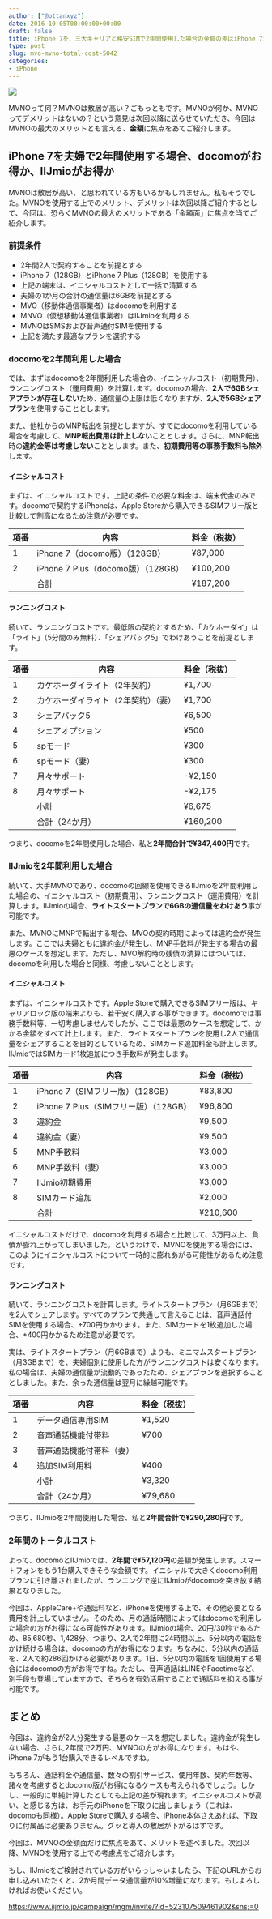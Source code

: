 ```yaml
---
author: ["@ottanxyz"]
date: 2016-10-05T00:00:00+00:00
draft: false
title: iPhone 7を、三大キャリアと格安SIMで2年間使用した場合の金額の差はiPhone 7がもう1台購入できる値段に
type: post
slug: mvo-mvno-total-cost-5042
categories:
- iPhone
---
```


![](/uploads/2016/10/161005-57f4fb3c4f9da.jpg)

MVNOって何？MVNOは敷居が高い？ごもっともです。MVNOが何か、MVNOってデメリットはないの？という意見は次回以降に送らせていただき、今回はMVNOの最大のメリットとも言える、**金額**に焦点をあてご紹介します。

## iPhone 7を夫婦で2年間使用する場合、docomoがお得か、IIJmioがお得か

MVNOは敷居が高い、と思われている方もいるかもしれません。私もそうでした。MVNOを使用する上でのメリット、デメリットは次回以降ご紹介するとして、今回は、恐らくMVNOの最大のメリットである「金額面」に焦点を当てご紹介します。

### 前提条件

<!-- textlint-disable -->
- 2年間2人で契約することを前提とする
- iPhone 7（128GB）とiPhone 7 Plus（128GB）を使用する
- 上記の端末は、イニシャルコストとして一括で清算する
- 夫婦の1か月の合計の通信量は6GBを前提とする
- MVO（移動体通信事業者）はdocomoを利用する
- MNVO（仮想移動体通信事業者）はIIJmioを利用する
- MVNOはSMSおよび音声通付SIMを使用する
- 上記を満たす最適なプランを選択する
<!-- textlint-enable -->

### docomoを2年間利用した場合

では、まずはdocomoを2年間利用した場合の、イニシャルコスト（初期費用）、ランニングコスト（運用費用）を計算します。docomoの場合、**2人で6GBシェアプランが存在しない**ため、通信量の上限は低くなりますが、**2人で5GBシェアプラン**を使用することとします。

また、他社からのMNP転出を前提としますが、すでにdocomoを利用している場合を考慮して、**MNP転出費用は計上しない**こととします。さらに、MNP転出時の**違約金等は考慮しない**こととします。また、**初期費用等の事務手数料も除外**します。

#### イニシャルコスト

まずは、イニシャルコストです。上記の条件で必要な料金は、端末代金のみです。docomoで契約するiPhoneは、Apple Storeから購入できるSIMフリー版と比較して割高になるため注意が必要です。

| 項番 | 内容                               | 料金（税抜） |
| ---- | ---------------------------------- | ------------ |
| 1    | iPhone 7（docomo版）（128GB）      | ¥87,000      |
| 2    | iPhone 7 Plus（docomo版）（128GB） | ¥100,200     |
|      | 合計                               | ¥187,200     |

#### ランニングコスト

続いて、ランニングコストです。最低限の契約とするため、「カケホーダイ」は「ライト」（5分間のみ無料）、「シェアパック5」でわけあうことを前提とします。

| 項番 | 内容                                | 料金（税抜） |
| ---- | ----------------------------------- | ------------ |
| 1    | カケホーダイライト（2年契約）       | ¥1,700       |
| 2    | カケホーダイライト（2年契約）（妻） | ¥1,700       |
| 3    | シェアパック5                       | ¥6,500       |
| 4    | シェアオプション                    | ¥500         |
| 5    | spモード                            | ¥300         |
| 6    | spモード（妻）                      | ¥300         |
| 7    | 月々サポート                        | -¥2,150      |
| 8    | 月々サポート                        | -¥2,175      |
|      | 小計                                | ¥6,675       |
|      | 合計（24か月）                      | ¥160,200     |

つまり、docomoを2年間使用した場合、私と**2年間合計で¥347,400円**です。

### IIJmioを2年間利用した場合

続いて、大手MVNOであり、docomoの回線を使用できるIIJmioを2年間利用した場合の、イニシャルコスト（初期費用）、ランニングコスト（運用費用）を計算します。IIJmioの場合、**ライトスタートプランで6GBの通信量をわけあう**事が可能です。

また、MVNOにMNPで転出する場合、MVOの契約時期によっては違約金が発生します。ここでは夫婦ともに違約金が発生し、MNP手数料が発生する場合の最悪のケースを想定します。ただし、MVO解約時の残債の清算にはついては、docomoを利用した場合と同様、考慮しないこととします。

#### イニシャルコスト

まずは、イニシャルコストです。Apple Storeで購入できるSIMフリー版は、キャリアロック版の端末よりも、若干安く購入する事ができます。docomoでは事務手数料等、一切考慮しませんでしたが、ここでは最悪のケースを想定して、かかる金額をすべて計上します。また、ライトスタートプランを使用し2人で通信量をシェアすることを目的としているため、SIMカード追加料金も計上します。IIJmioではSIMカード1枚追加につき手数料が発生します。

| 項番 | 内容                                  | 料金（税抜） |
| ---- | ------------------------------------- | ------------ |
| 1    | iPhone 7（SIMフリー版）（128GB）      | ¥83,800      |
| 2    | iPhone 7 Plus（SIMフリー版）（128GB） | ¥96,800      |
| 3    | 違約金                                | ¥9,500       |
| 4    | 違約金（妻）                          | ¥9,500       |
| 5    | MNP手数料                             | ¥3,000       |
| 6    | MNP手数料（妻）                       | ¥3,000       |
| 7    | IIJmio初期費用                        | ¥3,000       |
| 8    | SIMカード追加                         | ¥2,000       |
|      | 合計                                  | ¥210,600     |

イニシャルコストだけで、docomoを利用する場合と比較して、3万円以上、負債が膨れ上がってしまいました。というわけで、MVNOを使用する場合には、このようにイニシャルコストについて一時的に膨れあがる可能性があるため注意です。

#### ランニングコスト

続いて、ランニングコストを計算します。ライトスタートプラン（月6GBまで）を2人でシェアします。すべてのプランで共通して言えることは、音声通話付SIMを使用する場合、+700円かかります。また、SIMカードを1枚追加した場合、+400円かかるため注意が必要です。

実は、ライトスタートプラン（月6GBまで）よりも、ミニマムスタートプラン（月3GBまで）を、夫婦個別に使用した方がランニングコストは安くなります。私の場合は、夫婦の通信量が流動的であったため、シェアプランを選択することとしました。また、余った通信量は翌月に繰越可能です。

<!-- textlint-disable -->
| 項番 | 内容                     | 料金（税抜） |
| ---- | ------------------------ | ------------ |
| 1    | データ通信専用SIM        | ¥1,520       |
| 2    | 音声通話機能付帯料       | ¥700         |
| 3    | 音声通話機能付帯料（妻） |              | ¥700 |
| 4    | 追加SIM利用料            | ¥400         |
|      | 小計                     | ¥3,320       |
|      | 合計（24か月）           | ¥79,680      |
<!-- textlint-enable -->

つまり、IIJmioを2年間使用した場合、私と**2年間合計で¥290,280円**です。

### 2年間のトータルコスト

よって、docomoとIIJmioでは、**2年間で¥57,120円**の差額が発生します。スマートフォンをもう1台購入できそうな金額です。イニシャルで大きくdocomo利用プランに引き離されましたが、ランニングで逆にIIJmioがdocomoを突き放す結果となりました。

今回は、AppleCare+や通話料など、iPhoneを使用する上で、その他必要となる費用を計上していません。そのため、月の通話時間によってはdocomoを利用した場合の方がお得になる可能性があります。IIJmioの場合、20円/30秒であるため、85,680秒、1,428分、つまり、2人で2年間に24時間以上、5分以内の電話をかけ続ける場合は、docomoの方がお得になります。ちなみに、5分以内の通話を、2人で約286回かける必要があります。1日、5分以内の電話を1回使用する場合にはdocomoの方がお得ですね。ただし、音声通話はLINEやFacetimeなど、別手段も登場していますので、そちらを有効活用することで通話料を抑える事が可能です。

## まとめ

今回は、違約金が2人分発生する最悪のケースを想定しました。違約金が発生しない場合、さらに2年間で2万円、MVNOの方がお得になります。もはや、iPhone 7がもう1台購入できるレベルですね。

もちろん、通話料金や通信量、数々の割引サービス、使用年数、契約年数等、諸々を考慮するとdocomo版がお得になるケースも考えられるでしょう。しかし、一般的に単純計算したとしても上記の差が現れます。イニシャルコストが高い、と感じる方は、お手元のiPhoneを下取りに出しましょう（これは、docomoも同様）。Apple Storeで購入する場合、iPhone本体さえあれば、下取りに付属品は必要ありません。グッと導入の敷居が下がるはずです。

今回は、MVNOの金額面だけに焦点をあて、メリットを述べました。次回以降、MVNOを使用する上での考慮点をご紹介します。

もし、IIJmioをご検討されている方がいらっしゃいましたら、下記のURLからお申し込みいただくと、2か月間データ通信量が10%増量になります。もしよろしければお使いください。

https://www.iijmio.jp/campaign/mgm/invite/?id=523107509461902&sns;=0
